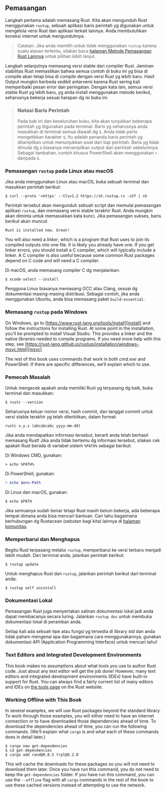 ## Pemasangan

Langkah pertama adalah memasang Rust. Kita akan mengunduh Rust menggunakan
`rustup`, sebuah aplikasi baris perintah yg digunakan untuk mengelola versi Rust
dan aplikasi terkait lainnya. Anda membutuhkan koneksi internet untuk
mengunduhnya.

> Catatan: Jika anda memilih untuk tidak menggunakan `rustup` karena suatu
> alasan tertentu, silakan baca
> [halaman Metode Pemasangan Rust Lainnya][otherinstall] untuk pilihan lebih
> lanjut.

Langkah selanjutnya memasang versi stable dari compiler Rust. Jaminan
stabilitas Rust memastikan bahwa semua contoh di buku ini yg bisa di compile
akan tetap bisa di compile dengan versi Rust yg lebih baru. Hasil Output
mungkin berbeda sedikit antarversi karena Rust sering kali memperbaiki pesan
error dan peringatan. Dengan kata lain, semua versi stable Rust yg lebih baru,
yg anda install menggunakan metode berikut, seharusnya bekerja sesuai harapan
dg isi buku ini.

> ### Notasi Baris Perintah
>
> Pada bab ini dan keseluruhan buku, kita akan tunjukkan beberapa perintah yg
> digunakan pada terminal. Baris yg seharusnya anda masukkan di terminal semua
> diawali dg `$`. Anda tidak perlu mengetikkan karakter `$`; Itu adalah penanda
> baris perintah yg ditampilkan untuk menunjukkan awal dari tiap perintah.
> Baris yg tidak dimulai dg `$` biasanya menampilkan output dari perintah
> sebelumnya. Sebagai tambahan, contoh khusus PowerShell akan menggunakan `>`
> daripada `$`.

### Pemasangan `rustup` pada Linux atau macOS

Jika anda menggunakan Linux atau macOS, buka sebuah terminal dan masukkan
perintah berikut:

```console
$ curl --proto '=https' --tlsv1.2 https://sh.rustup.rs -sSf | sh
```

Perintah tersebut akan mengunduh sebuah script dan memulai pemasangan aplikasi
`rustup`, dan memasang versi stable terakhir Rust. Anda mungkin akan diminta
untuk memasukkan kata kunci. Jika pemasangan sukses, baris berikut akan muncul:

```text
Rust is installed now. Great!
```

You will also need a _linker_, which is a program that Rust uses to join its
compiled outputs into one file. It is likely you already have one. If you get
linker errors, you should install a C compiler, which will typically include a
linker. A C compiler is also useful because some common Rust packages depend on
C code and will need a C compiler.

Di macOS, anda memasang compiler C dg menjalankan:

```console
$ xcode-select --install
```

Pengguna Linux biasanya memasang GCC atau Clang, sesuai dg dokumentasi
masing-masing distribusi. Sebagai contoh, jika anda menggunakan Ubuntu, anda
bisa memasang paket `build-essential`.

### Memasang `rustup` pada Windows

On Windows, go to [https://www.rust-lang.org/tools/install][install] and follow
the instructions for installing Rust. At some point in the installation, you’ll
be prompted to install Visual Studio. This provides a linker and the native
libraries needed to compile programs. If you need more help with this step, see
[https://rust-lang.github.io/rustup/installation/windows-msvc.html][msvc]

The rest of this book uses commands that work in both _cmd.exe_ and PowerShell.
If there are specific differences, we’ll explain which to use.

### Pemecah Masalah

Untuk mengecek apakah anda memiliki Rust yg terpasang dg baik, buka terminal
dan masukkan:

```console
$ rustc --version
```

Seharusnya keluar nomor versi, hash commit, dan tanggal commit untuk versi
stable terakhir yg telah diterbitkan, dalam format:

```text
rustc x.y.z (abcabcabc yyyy-mm-dd)
```

Jika anda mendapatkan informasi tersebut, berarti anda telah berhasil memasang
Rust! Jika anda tidak bertemu dg informasi tersebut, silakan cek apakah Rust
berada di variabel sistem `%PATH%` sebagai berikut:

Di Windows CMD, gunakan:

```console
> echo %PATH%
```

Di PowerShell, gunakan:

```powershell
> echo $env:Path
```

Di Linux dan macOS, gunakan:

```console
$ echo $PATH
```

Jika semuanya sudah benar tetapi Rust masih belum bekerja, ada beberapa tempat
dimana anda bisa mencari bantuan. Cari tahu bagaimana berhubungan dg Rustacean
(sebutan bagi kita) lainnya di [halaman komunitas][community].

### Memperbarui dan Menghapus

Begitu Rust terpasang melalui `rustup`, memperbarui ke versi terbaru menjadi
lebih mudah. Dari terminal anda, jalankan perintah berikut:

```console
$ rustup update
```

Untuk menghapus Rust dan `rustup`, jalankan perintah berikut dari terminal
anda:

```console
$ rustup self uninstall
```

### Dokumentasi Lokal

Pemasangan Rust juga menyertakan salinan dokumentasi lokal jadi anda dapat
membacanya secara luring. Jalankan `rustup doc` untuk membuka dokumentasi lokal
di peramban anda.

Setiap kali ada sebuah tipe atau fungsi yg tersedia di library std dan anda
tidak paham mengenai apa dan bagaimana cara menggunakannya, gunakan dokumentasi
API (Application Programming Interface) untuk mencari tahu!

### Text Editors and Integrated Development Environments

This book makes no assumptions about what tools you use to author Rust code.
Just about any text editor will get the job done! However, many text editors and
integrated development environments (IDEs) have built-in support for Rust. You
can always find a fairly current list of many editors and IDEs on [the tools
page][tools] on the Rust website.

### Working Offline with This Book

In several examples, we will use Rust packages beyond the standard library. To
work through those examples, you will either need to have an internet connection
or to have downloaded those dependencies ahead of time. To download the
dependencies ahead of time, you can run the following commands. (We’ll explain
what `cargo` is and what each of these commands does in detail later.)

```console
$ cargo new get-dependencies
$ cd get-dependencies
$ cargo add rand@0.8.5 trpl@0.2.0
```

This will cache the downloads for these packages so you will not need to
download them later. Once you have run this command, you do not need to keep the
`get-dependencies` folder. If you have run this command, you can use the
`--offline` flag with all `cargo` commands in the rest of the book to use these
cached versions instead of attempting to use the network. 

[otherinstall]: https://forge.rust-lang.org/infra/other-installation-methods.html
[install]: https://www.rust-lang.org/tools/install
[msvc]: https://rust-lang.github.io/rustup/installation/windows-msvc.html
[community]: https://www.rust-lang.org/community
[tools]: https://www.rust-lang.org/tools
